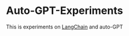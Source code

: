 # Auto-GPT-Experiments

This is experiments on [LangChain](https://python.langchain.com/en/latest/index.html) and auto-GPT

